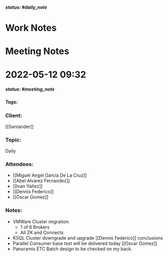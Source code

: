##### status: #daily_note 

# Work Notes

# Meeting Notes
# 2022-05-12 09:32
##### status: #meeting_note
##### Tags:

### Client:
[[Santander]]

### Topic:
Daily

### Attendees:
* [[Miguel Angel Garcia De La Cruz]]
* [[Abel Alvarez Fernandez]]
* [[Ivan Yañez]]
* [[Dennis Federico]]
* [[Oscar Gomez]]

### Notes:

- VMWare Cluster migration: 
	- 1 of 6 Brokers
	- All ZK and Connects
- KSQL Cluster downgrade and upgrade [[Dennis Federico]] conclusions
- Parallel Consumer base test will be delivered today [[Oscar Gomez]]
- Panoramix ETC Batch design to be checked on my back.

